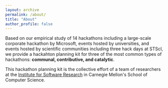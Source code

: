```yaml
---
layout: archive
permalink: /about/
title: "About"
author_profile: false
---
```


Based on our empirical study of 14 hackathons including a large-scale corporate hackathon by Microsoft, events hosted by universities, and events hosted by scientific communities including three hack days at STScI, we provide a hackahton planning kit for three of the most common types of hackathons: <strong>communal, contributive, and catalytic</strong>.

This hackathon planning kit is the collective effort of a team of researchers at the <a href = "https://www.isri.cmu.edu/">Institute for Software Research</a> in Carnegie Mellon's School of Computer Science.
